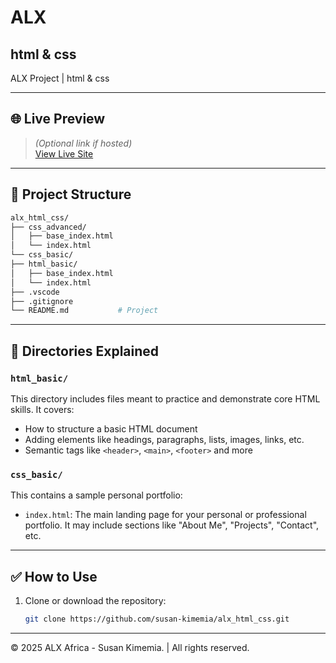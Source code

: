 # ALX

## html & css

ALX Project | html & css

---

## 🌐 Live Preview

> *(Optional link if hosted)*  
[View Live Site](https://susan-kimemia.github.io/alx_html_css/)

---

## 📁 Project Structure

```bash
alx_html_css/
├── css_advanced/
│   ├── base_index.html
│   └── index.html
└── css_basic/
├── html_basic/
│   ├── base_index.html
│   └── index.html
├── .vscode
├── .gitignore
└── README.md           # Project
```

---

## 📂 Directories Explained

### `html_basic/`
This directory includes files meant to practice and demonstrate core HTML skills. It covers:
- How to structure a basic HTML document
- Adding elements like headings, paragraphs, lists, images, links, etc.
- Semantic tags like `<header>`, `<main>`, `<footer>` and more

### `css_basic/`
This contains a sample personal portfolio:
- `index.html`: The main landing page for your personal or professional portfolio. It may include sections like "About Me", "Projects", "Contact", etc.

---

## ✅ How to Use

1. Clone or download the repository:
   ```bash
   git clone https://github.com/susan-kimemia/alx_html_css.git

---

<p>&copy; 2025 ALX Africa - Susan Kimemia. | All rights reserved.</p>
